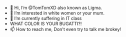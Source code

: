 - 👋 Hi, I’m @TomTomXD also known as Ligma.
- 👀 I’m interested in white women or your mum.
- 🌱 I’m currently suffering in IT class 
- WHAT COLOR IS YOUR BUGATTI?!
- 📫 How to reach me, Don't even try to talk me brokey!

<!---
TomTomXD/TomTomXD is a ✨ special ✨ repository because its `README.md` (this file) appears on your GitHub profile.
You can click the Preview link to take a look at your changes.
--->
